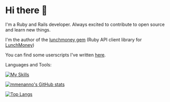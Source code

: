 # Hi there 👋

I'm a Ruby and Rails developer. Always excited to contribute to open source and learn new things.

I'm the author of the [lunchmoney gem](https://rubygems.org/gems/lunchmoney) (Ruby API client library for [LunchMoney](http://lunchmoney.app/))

You can find some userscripts I've written [here](https://github.com/mmenanno/userscripts).

Languages and Tools:

[![My Skills](https://skillicons.dev/icons?i=ruby,rails,graphql,mysql,sqlite,redis,js,ts,githubactions)](https://skillicons.dev)

[![mmenanno's GitHub stats](https://github-readme-stats-pnez.vercel.app/api?username=mmenanno&show_icons=true&theme=dark&hide_rank=true&exclude_repo=github-readme-stats,collections-test)](https://github.com/anuraghazra/github-readme-stats)

[![Top Langs](https://github-readme-stats-pnez.vercel.app/api/top-langs/?username=mmenanno&theme=dark&exclude_repo=github-readme-stats,collections-test&layout=compact)](https://github.com/anuraghazra/github-readme-stats)
